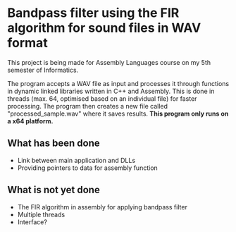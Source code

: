 # Bandpass filter using the FIR algorithm for sound files in WAV format
This project is being made for Assembly Languages course on my 5th semester of Informatics.

The program accepts a WAV file as input and processes it through functions in dynamic linked libraries written in C++ and Assembly. This is done in threads (max. 64, optimised based on an individual file) for faster processing. The program then creates a new file called "processed_sample.wav" where it saves results. **This program only runs on a x64 platform.**

## What has been done
- Link between main application and DLLs
- Providing pointers to data for assembly function

## What is not yet done
- The FIR algorithm in assembly for applying bandpass filter
- Multiple threads
- Interface?
